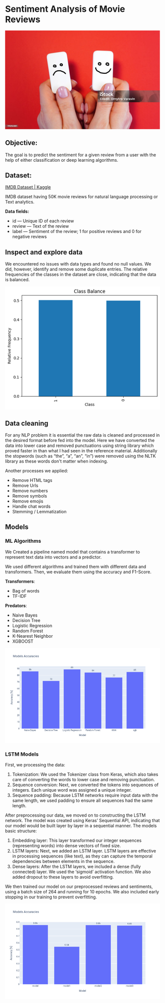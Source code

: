 # Sentiment Analysis of Movie Reviews

![](https://github.com/SawsanYusuf/Sentiment-Analysis-of-Movie-Reviews/blob/main/Images/istockphoto-1196964881-1024x1024.jpg)

## Objective:
The goal is to predict the sentiment for a given review 
from a user with the help of either classification or deep learning algorithms.

## Dataset: 
[IMDB Dataset | Kaggle](https://www.kaggle.com/datasets/lakshmi25npathi/imdb-dataset-of-50k-movie-reviews)

IMDB dataset having 50K movie reviews for natural language processing or Text analytics.

**Data fields:** 
* id — Unique ID of each review
* review — Text of the review
* label — Sentiment of the review; 1 for positive reviews and 0 for negative reviews

## Inspect and explore data
We encountered no issues with data types and found no null values. We did, however, identify and remove some duplicate entries. The relative frequencies of the classes in the dataset are close, indicating that the data is balanced.

![](https://github.com/SawsanYusuf/Sentiment-Analysis-of-Movie-Reviews/blob/main/Images/class%20balance.png)


## Data cleaning 
For any NLP problem it is essential the raw data is cleaned and processed in the desired format before fed into the model. Here we have converted the data into lower case and removed punctuations using string library which proved faster in than what I had seen in the reference material. Additionally the stopwords (such as “the”, “a”, “an”, “in”) were removed using the NLTK library as these words don't matter when indexing.

Another processes we applied: 
* Remove HTML tags
* Remove Urls
* Remove numbers 
* Remove symbols
* Remove emojis
* Handle chat words
* Stemming / Lemmatization

## Models

### ML Algorithms 
We Created a pipeline named model that contains a transformer to represent text data into vectors and a predictor.

We used different algorithms and trained them with different data and transformers. Then, we evaluate them using the accuracy and F1-Score. 

**Transformers**: 
* Bag of words
* TF-IDF
  
**Predators**:
* Naive Bayes
* Decision Tree 
* Logistic Regression 
* Random Forest 
* K-Nearest Neighbor 
* XGBOOST

![](https://github.com/SawsanYusuf/Sentiment-Analysis-of-Movie-Reviews/blob/main/Images/ml%20models.png)

### LSTM Models

First, we processing the data:
1. Tokenization: We used the Tokenizer class from Keras, which also takes care of converting the words to lower case and removing punctuation.
2. Sequence conversion: Next, we converted the tokens into sequences of integers. Each unique word was assigned a unique integer.
3. Sequence padding: Because LSTM networks require input data with the same length, we used padding to ensure all sequences had the same length.

After preprocessing our data, we moved on to constructing the LSTM network. The model was created using Keras’ Sequential API, indicating that our model would be built layer by layer in a sequential manner.
The models basic structure: 
1. Embedding layer: This layer transformed our integer sequences (representing words) into dense vectors of fixed size. 
2. LSTM layers: Next, we added an LSTM layer. LSTM layers are effective in processing sequences (like text), as they can capture the temporal dependencies between elements in the sequence.
3. Dense layers: After the LSTM layers, we included a dense (fully connected) layer. We used the ‘sigmoid’ activation function. We also added dropout to these layers to avoid overfitting.

We then trained our model on our preprocessed reviews and sentiments, using a batch size of 264 and running for 10 epochs. We also included early stopping in our training to prevent overfitting.

![](https://github.com/SawsanYusuf/Sentiment-Analysis-of-Movie-Reviews/blob/main/Images/lstm.png)



